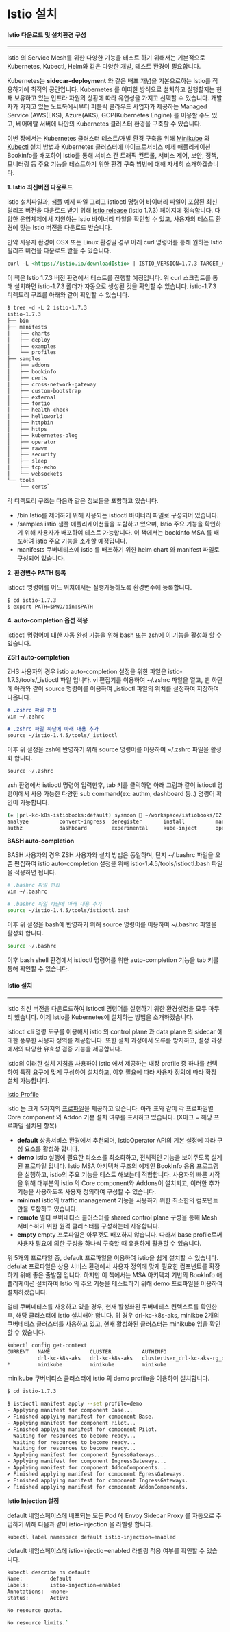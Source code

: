 # Istio 설치



#### Istio 다운로드 및 설치환경 구성

***

Istio 의 Service Mesh를 위한 다양한 기능을 테스트 하기 위해서는 기본적으로 Kubernetes, Kubectl, Helm와 같은 다양한 개발, 테스트 환경이 필요합니다.

Kubernetes는 **sidecar-deployment** 와 같은 배포 개념을 기본으로하는 Istio를 적용하기에 최적의 공간입니다. Kubernetes 를 어떠한 방식으로 설치하고 실행할지는 현재 보유하고 있는 인프라 자원의 상황에 따라 유연성을 가지고 선택할 수 있습니다. 개발자가 가지고 있는 노트북에서부터 퍼블릭 클라우드 사업자가 제공하는 Managed Service (AWS(EKS), Azure(AKS), GCP(Kubernetes Engine) 를 이용할 수도 있고, 베어메탈 서버에 나만의 Kubernetes 클러스터 환경을 구축할 수 있습니다.

이번 장에서는 Kubernetes 클러스터 테스트/개발 환경 구축을 위해 [Minikube](https://kubernetes.io/ko/docs/tasks/xtools/install-minikube/) 와 [Kubectl](https://github.com/istiokrsg/istio\_book\_kr/blob/master/chapter-2/2.1.1.minikube-feature) 설치 방법과 Kubernetes 클러스터에 마이크로서비스 예제 애플리케이션 Bookinfo를 배포하여 Istio를 통해 서비스 간 트래픽 컨트롤, 서비스 제어, 보안, 정책, 모니터링 등 주요 기능을 테스트하기 위한 환경 구축 방벙에 대해 자세히 소개하겠습니다.

**1. Istio 최신버전 다운로드**

istio 설치파일과, 샘플 예제 파일 그리고 istioctl 명령어 바이너리 파일이 포함된 최신 릴리즈 버전을 다운로드 받기 위해 [Istio release](https://github.com/istio/istio/releases/tag/1.7.3) (istio 1.7.3) 페이지에 접속합니다. 다양한 운영체제에서 지원하는 Istio 바이너리 파일을 확인할 수 있고, 사용자의 테스트 환경에 맞는 Istio 버전을 다운로드 받습니다.

만약 사용자 환경이 OSX 또는 Linux 환경일 경우 아래 curl 명령어를 통해 원하는 Istio 릴리즈 버전을 다운로드 받을 수 있습니다.

```markdown
curl -L <https://istio.io/downloadIstio> | ISTIO_VERSION=1.7.3 TARGET_ARCH=x86_64 sh -
```

이 책은 Istio 1.7.3 버전 환경에서 테스트를 진행할 예정입니다. 위 curl 스크립트를 통해 설치하면 istio-1.7.3 폴더가 자동으로 생성된 것을 확인할 수 있습니다. istio-1.7.3 디렉토리 구조를 아래와 같이 확인할 수 있습니다.

```markdown
$ tree -d -L 2 istio-1.7.3
istio-1.7.3
├── bin
├── manifests
│   ├── charts
│   ├── deploy
│   ├── examples
│   └── profiles
├── samples
│   ├── addons
│   ├── bookinfo
│   ├── certs
│   ├── cross-network-gateway
│   ├── custom-bootstrap
│   ├── external
│   ├── fortio
│   ├── health-check
│   ├── helloworld
│   ├── httpbin
│   ├── https
│   ├── kubernetes-blog
│   ├── operator
│   ├── rawvm
│   ├── security
│   ├── sleep
│   ├── tcp-echo
│   └── websockets
└── tools
    └── certs`
```

각 디렉토리 구조는 다음과 같은 정보들을 포함하고 있습니다.

* /bin Istio를 제어하기 위해 사용되는 istioctl 바이너리 파일로 구성되어 있습니다.
* /samples istio 샘플 애플리케이션들을 포함하고 있으며, Istio 주요 기능을 확인하기 위해 사용자가 배포하여 테스트 가능합니다. 이 책에서는 bookinfo MSA 를 배포하여 istio 주요 기능을 소개할 예정입니다.
* manifests 쿠버네티스에 istio 를 배포하기 위한 helm chart 와 manifest 파일로 구성되어 있습니다.

**2. 환경변수 PATH 등록**

istioctl 명령어를 어느 위치에서든 실행가능하도록 환경변수에 등록합니다.

```markdown
$ cd istio-1.7.3
$ export PATH=$PWD/bin:$PATH
```

**4. auto-completion 옵션 적용**

istioctl 명령어에 대한 자동 완성 기능을 위해 bash 또는 zsh에 이 기능을 활성화 할 수 있습니다.

**ZSH auto-completion**

ZHS 사용자의 경우 istio auto-completion 설정을 위한 파일은 istio-1.7.3/tools/\_istioctl 파일 입니다. vi 편집기를 이용하여 \~/.zshrc 파일을 열고, 맨 하단에 아래와 같이 source 명령어를 이용하여 \_istioctl 파일의 위치를 설정하여 저장하여 나옵니다.

```markdown
# .zshrc 파일 편집
vim ~/.zshrc

# .zshrc 파일 하단에 아래 내용 추가
source ~/istio-1.4.5/tools/_istioctl
```

이후 위 설정을 zsh에 반영하기 위해 source 명령어를 이용하여 \~/.zshrc 파일을 활성화 합니다.

```markdown
source ~/.zshrc
```

zsh 환경에서 istioctl 명령어 입력한후, tab 키를 클릭하면 아래 그림과 같이 istioctl 명령어에서 사용 가능한 다양한 sub command(ex: authm, dashboard 등..) 명령어 확인이 가능합니다.

```bash
(⎈ |prl-kc-k8s-istiobooks:default) sysmoon  ~/workspace/istiobooks/02.setup_install/install_istio/istio-1.7.3/tools  istioctl version
analyze          convert-ingress  deregister       install          manifest         profile          proxy-status     upgrade          verify-install
authz            dashboard        experimental     kube-inject      operator         proxy-config     register         validate         version
```

**BASH auto-completion**

BASH 사용자의 경우 ZSH 사용자와 설치 방법은 동일하며, 단지 \~/.bashrc 파일을 오픈 편집하여 istio auto-completion 설정을 위해 istio-1.4.5/tools/istioctl.bash 파일을 적용하면 됩니다.

```bash
# .bashrc 파일 편집
vim ~/.bashrc

# .bashrc 파일 하단에 아래 내용 추가
source ~/istio-1.4.5/tools/istioctl.bash
```

이후 위 설정을 bash에 반영하기 위해 source 명령어를 이용하여 \~/.bashrc 파일을 활성화 합니다.

```bash
source ~/.bashrc
```

이후 bash shell 환경에서 istioctl 명령어를 위한 auto-completion 기능을 tab 키를 통해 확인할 수 있습니다.

#### Istio 설치

***

istio 최신 버전을 다운로드하여 istioctl 명령어를 실행하기 위한 환경설정을 모두 마무리 했습니다. 이제 Istio를 Kubernetes에 설치하는 방법을 소개하겠습니다.

istioctl cli 명령 도구를 이용해서 istio 의 control plane 과 data plane 의 sidecar 에 대한 풍부한 사용자 정의를 제공합니다. 또한 설치 과정에서 오류를 방지하고, 설정 과정에서의 다양한 유효성 검증 기능을 제공합니다.

istio의 이러한 설치 지침을 사용하여 istio 에서 제공하는 내장 profile 중 하나를 선택하여 특정 요구에 맞게 구성하여 설치하고, 이후 필요에 따라 사용자 정의에 따라 확장 설치 가능합니다.

[Istio Profile](https://www.notion.so/48f448adc5bf4be483eb74722704a161)

istio 는 크게 5가지의 [프로파일](https://istio.io/v1.7/docs/setup/additional-setup/config-profiles/)을 제공하고 있습니다. 아래 표와 같이 각 프로파일별 Core component 와 Addon 기본 설치 여부를 표시하고 있습니다. (X마크 = 해당 프로파일 설치된 항목)

* **default** 상용서비스 환경에서 추천되며, IstioOperator API의 기본 설정에 따라 구성 요소를 활성화 합니다.
* **demo** istio 실행에 필요한 리소스를 최소화하고, 전체적인 기능을 보여주도록 설계된 프로파일 입니다. Istio MSA 아키텍처 구조의 예제인 BookInfo 응용 프로그램을 실행하고, istio의 주요 기능을 테스트 해보는데 적합합니다. 사용자의 빠른 시작을 위해 대부분의 istio 의 Core component와 Addons이 설치되고, 이러한 추가 기능을 사용하도록 사용자 정의하여 구성할 수 있습니다.
* **minimal** istio의 traffic management 기능을 사용하기 위한 최소한의 컴포넌트만을 포함하고 있습니다.
* **remote** 멀티 쿠버네티스 클러스터를 shared control plane 구성을 통해 Mesh 서비스하기 위한 원격 클러스터를 구성하는데 사용합니다.
* **empty** empty 프로파일은 아무것도 배포하지 않습니다. 따라서 base profile로써 사용자 필요에 의한 구성을 하나씩 구축할 때 유용하게 활용할 수 있습니다.

위 5개의 프로파일 중, default 프로파일을 이용하여 istio을 쉽게 설치할 수 있습니다. defulat 프로파일은 상용 서비스 환경에서 사용자 정의에 맞게 필요한 컴포넌트를 확장하기 위해 좋은 출발점 입니다. 하지만 이 책에서는 MSA 아키텍처 기반의 BookInfo 애플리케이션 설치하여 Istio 의 주요 기능을 테스트하기 위해 demo 프로파일을 이용하여 설치하겠습니다.

멀티 쿠버네티스를 사용하고 있을 경우, 현재 활성화된 쿠버네티스 컨텍스트를 확인한 후, 해당 클러스터에 istio 설치해야 합니다. 위 경우 drl-kc-k8s-aks, minikbe 2개의 쿠버네티스 클러스터를 사용하고 있고, 현재 활성화된 클러스터는 minikube 임을 확인할 수 있습니다.

```bash
kubectl config get-context
CURRENT   NAME             CLUSTER          AUTHINFO                                   NAMESPACE
          drl-kc-k8s-aks   drl-kc-k8s-aks   clusterUser_drl-kc-aks-rg_drl-kc-k8s-aks
*         minikube         minikube         minikube
```

minikube 쿠버네티스 클러스터에 istio 의 demo profile을 이용하여 설치합니다.

```bash
$ cd istio-1.7.3

$ istioctl manifest apply --set profile=demo
- Applying manifest for component Base...
✔ Finished applying manifest for component Base.
- Applying manifest for component Pilot...
✔ Finished applying manifest for component Pilot.
  Waiting for resources to become ready...
  Waiting for resources to become ready...
  Waiting for resources to become ready...
- Applying manifest for component EgressGateways...
- Applying manifest for component IngressGateways...
- Applying manifest for component AddonComponents...
✔ Finished applying manifest for component EgressGateways.
✔ Finished applying manifest for component IngressGateways.
✔ Finished applying manifest for component AddonComponents.
```

**Istio Injection 설정**

default 네임스페이스에 배포되는 모든 Pod 에 Envoy Sidecar Proxy 를 자동으로 주입하기 위해 다음과 같이 istio-injection 을 라벨링 합니다.

```bash
kubectl label namespace default istio-injection=enabled
```

default 네임스페이스에 istio-injectio=enabled 라벨링 적용 여부를 확인할 수 있습니다.

```bash
kubectl describe ns default
Name:         default
Labels:       istio-injection=enabled
Annotations:  <none>
Status:       Active

No resource quota.

No resource limits.`
```
